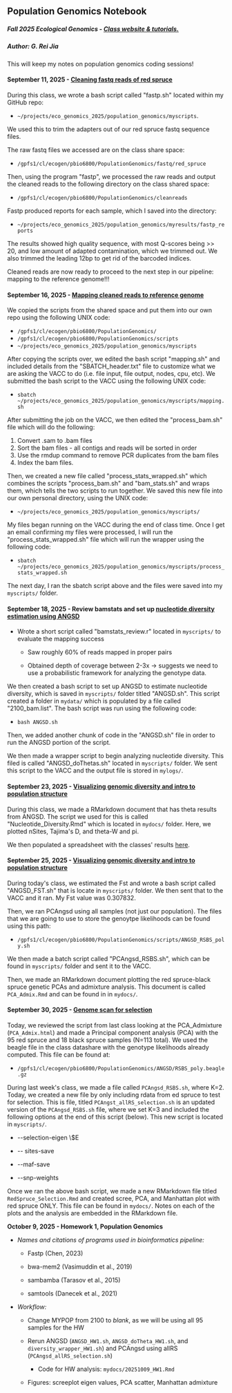 ## Population Genomics Notebook

##### **Fall 2025 Ecological Genomics - [Class website & tutorials.](https://pespenilab.github.io/Ecological-Genomics/)**

##### **Author: G. Rei Jia**

This will keep my notes on population genomics coding sessions!

#### September 11, 2025 - [Cleaning fastq reads of red spruce](https://pespenilab.github.io/Ecological-Genomics/Fall2025/tutorials/EcoGen2025_PopGenomics2_trimreads.html)

During this class, we wrote a bash script called "fastp.sh" located within my GitHub repo:

-   `~/projects/eco_genomics_2025/population_genomics/myscripts`.

We used this to trim the adapters out of our red spruce fastq sequence files.

The raw fastq files we accessed are on the class share space:

-   `/gpfs1/cl/ecogen/pbio6800/PopulationGenomics/fastq/red_spruce`

Then, using the program "fastp", we processed the raw reads and output the cleaned reads to the following directory on the class shared space:

-   `/gpfs1/cl/ecogen/pbio6800/PopulationGenomics/cleanreads`

Fastp produced reports for each sample, which I saved into the directory:

-   `~/projects/eco_genomics_2025/population_genomics/myresults/fastp_reports`

The results showed high quality sequence, with most Q-scores being \>\> 20, and low amount of adapted contamination, which we trimmed out. We also trimmed the leading 12bp to get rid of the barcoded indices.

Cleaned reads are now ready to proceed to the next step in our pipeline: mapping to the reference genome!!!

#### September 16, 2025 - [Mapping cleaned reads to reference genome](https://pespenilab.github.io/Ecological-Genomics/Fall2025/tutorials/EcoGen2025_PopGenomics3_mapping.html)

We copied the scripts from the shared space and put them into our own repo using the following UNIX code:

-   `/gpfs1/cl/ecogen/pbio6800/PopulationGenomics/`
-   `/gpfs1/cl/ecogen/pbio6800/PopulationGenomics/scripts`
-   `~/projects/eco_genomics_2025/population_genomics/myscripts`

After copying the scripts over, we edited the bash script "mapping.sh" and included details from the "SBATCH_header.txt" file to customize what we are asking the VACC to do (i.e. file input, file output, nodes, cpu, etc). We submitted the bash script to the VACC using the following UNIX code:

-   `sbatch ~/projects/eco_genomics_2025/population_genomics/myscripts/mapping.sh`

After submitting the job on the VACC, we then edited the "process_bam.sh" file which will do the following:

1.  Convert .sam to .bam files
2.  Sort the bam files - all contigs and reads will be sorted in order
3.  Use the rmdup command to remove PCR duplicates from the bam files
4.  Index the bam files.

Then, we created a new file called "process_stats_wrapped.sh" which combines the scripts "process_bam.sh" and "bam_stats.sh" and wraps them, which tells the two scripts to run together. We saved this new file into our own personal directory, using the UNIX code:

-   `~/projects/eco_genomics_2025/population_genomics/myscripts/`

My files began running on the VACC during the end of class time. Once I get an email confirming my files were processed, I will run the "process_stats_wrapped.sh" file which will run the wrapper using the following code:

-   `sbatch ~/projects/eco_genomics_2025/population_genomics/myscripts/process_stats_wrapped.sh`

The next day, I ran the sbatch script above and the files were saved into my `myscripts/` folder.

#### September 18, 2025 - Review bamstats and set up [nucleotide diversity estimation using ANGSD](https://pespenilab.github.io/Ecological-Genomics/Fall2025/tutorials/EcoGen2025_PopGenomics4_Diversity.html)

-   Wrote a short script called "bamstats_review.r" located in `myscripts/` to evaluate the mapping success

    -   Saw roughly 60% of reads mapped in proper pairs

    -   Obtained depth of coverage between 2-3x -\> suggests we need to use a probabilistic framework for analyzing the genotype data.

We then created a bash script to set up ANGSD to estimate nucleotide diversity, which is saved in `myscripts/` folder titled "ANGSD.sh". This script created a folder in `mydata/` which is populated by a file called "2100_bam.list". The bash script was run using the following code:

-   `bash ANGSD.sh`

Then, we added another chunk of code in the "ANGSD.sh" file in order to run the ANGSD portion of the script.

We then made a wrapper script to begin analyzing nucleotide diversity. This filed is called "ANGSD_doThetas.sh" located in `myscripts/` folder. We sent this script to the VACC and the output file is stored in `mylogs/`.

#### September 23, 2025 - [Visualizing genomic diversity and intro to population structure](https://pespenilab.github.io/Ecological-Genomics/Fall2025/tutorials/EcoGen2025_PopGenomics5_PopStructure.html)

During this class, we made a RMarkdown document that has theta results from ANGSD. The script we used for this is called "Nucleotide_Diversity.Rmd" which is located in `mydocs/` folder. Here, we plotted nSites, Tajima's D, and theta-W and pi.

We then populated a spreadsheet with the classes' results [here](https://docs.google.com/spreadsheets/d/1SLwhW3OgQiX2z1rxH-ske236NYxjDXCvUu0l8XFeS_w/edit?gid=0#gid=0).

#### September 25, 2025 - [Visualizing genomic diversity and intro to population structure](https://pespenilab.github.io/Ecological-Genomics/Fall2025/tutorials/EcoGen2025_PopGenomics5_PopStructure.html)

During today's class, we estimated the Fst and wrote a bash script called "ANGSD_FST.sh" that is locate in `myscripts/` folder. We then sent that to the VACC and it ran. My Fst value was 0.307832.

Then, we ran PCAngsd using all samples (not just our population). The files that we are going to use to store the genoytpe likelihoods can be found using this path:

-   `/gpfs1/cl/ecogen/pbio6800/PopulationGenomics/scripts/ANGSD_RSBS_poly.sh`

We then made a batch script called "PCAngsd_RSBS.sh", which can be found in `myscripts/` folder and sent it to the VACC.

Then, we made an RMarkdown document plotting the red spruce-black spruce genetic PCAs and admixture analysis. This document is called `PCA_Admix.Rmd` and can be found in in `mydocs/`.

#### September 30, 2025 - [Genome scan for selection](https://pespenilab.github.io/Ecological-Genomics/Fall2025/tutorials/EcoGen2025_PopGenomics6_Selection.html)

Today, we reviewed the script from last class looking at the PCA_Admixture (`PCA_Admix.html`) and made a Principal component analysis (PCA) with the 95 red spruce and 18 black spruce samples (N=113 total). We used the beagle file in the class datashare with the genotype likelihoods already computed. This file can be found at:

-   `/gpfs1/cl/ecogen/pbio6800/PopulationGenomics/ANGSD/RSBS_poly.beagle.gz`

During last week's class, we made a file called `PCAngsd_RSBS.sh`, where K=2. Today, we created a new file by only including rdata from ed spruce to test for selection. This is file, titled `PCAngst_allRS_selection.sh` is an updated version of the `PCAngsd_RSBS.sh` file, where we set K=3 and included the following options at the end of this script (below). This new script is located in `myscripts/`.

-   --selection-eigen \\\$E

-   -- sites-save

-   --maf-save

-   --snp-weights

Once we ran the above bash script, we made a new RMarkdown file titled `RedSpruce_Selection.Rmd` and created scree, PCA, and Manhattan plot with red spruce ONLY. This file can be found in `mydocs/`. Notes on each of the plots and the analysis are embedded in the RMarkdown file.

**October 9, 2025 - Homework 1, Population Genomics**

-   *Names and citations of programs used in bioinformatics pipeline:*

    -   Fastp (Chen, 2023)

    -   bwa-mem2 (Vasimuddin et al., 2019)

    -   sambamba (Tarasov et al., 2015)

    -   samtools (Danecek et al., 2021)

<!-- -->

-   *Workflow:*

    -   Change MYPOP from 2100 to *blank*, as we will be using all 95 samples for the HW

    -   Rerun ANGSD (`ANGSD_HW1.sh`, `ANGSD_doTheta_HW1.sh`, and `diversity_wrapper_HW1.sh`) and PCAngsd using allRS (`PCAngsd_allRS_selection.sh`)

        -   Code for HW analysis: `mydocs/20251009_HW1.Rmd`

    -   Figures: screeplot eigen values, PCA scatter, Manhattan admixture
